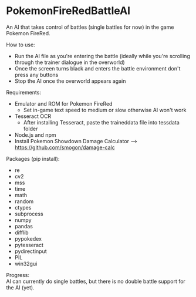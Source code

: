 # PokemonFireRedBattleAI

An AI that takes control of battles (single battles for now) in the game Pokemon FireRed.

How to use:
- Run the AI file as you're entering the battle (ideally while you're scrolling through the trainer dialogue in the overworld)
- Once the screen turns black and enters the battle environment don't press any buttons
- Stop the AI once the overworld appears again

Requirements:
- Emulator and ROM for Pokemon FireRed
  - Set in-game text speed to medium or slow otherwise AI won't work
- Tesseract OCR
  - After installing Tesseract, paste the traineddata file into tessdata folder
- Node.js and npm
- Install Pokemon Showdown Damage Calculator --> https://github.com/smogon/damage-calc

Packages (pip install):
- re
- cv2
- mss
- time
- math
- random
- ctypes
- subprocess
- numpy
- pandas
- difflib
- pypokedex
- pytesseract
- pydirectinput
- PIL
- win32gui

Progress:
<br />
AI can currently do single battles, but there is no double battle support for the AI (yet).
